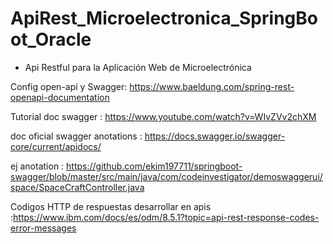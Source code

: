 # ApiRest_Microelectronica_SpringBoot_Oracle

* Api Restful para la Aplicación Web de Microelectrónica

Config open-api y Swagger: https://www.baeldung.com/spring-rest-openapi-documentation

Tutorial doc swagger : https://www.youtube.com/watch?v=WIvZVv2chXM

doc oficial swagger anotations : https://docs.swagger.io/swagger-core/current/apidocs/

ej anotation : https://github.com/ekim197711/springboot-swagger/blob/master/src/main/java/com/codeinvestigator/demoswaggerui/space/SpaceCraftController.java

Codigos HTTP de respuestas desarrollar en apis :https://www.ibm.com/docs/es/odm/8.5.1?topic=api-rest-response-codes-error-messages
